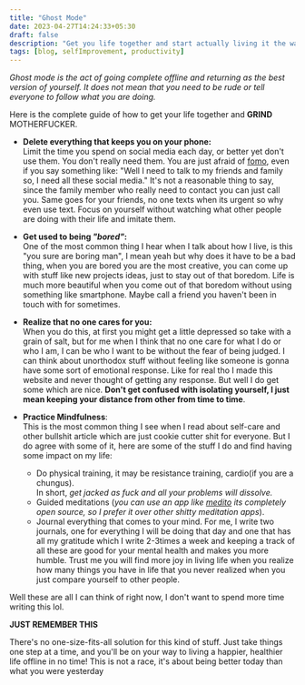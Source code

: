 ```yaml
---
title: "Ghost Mode"
date: 2023-04-27T14:24:33+05:30
draft: false
description: "Get you life together and start actually living it the way it was meant to be."
tags: [blog, selfImprovement, productivity]
---
```


*Ghost mode is the act of going complete offline
and returning as the best version of yourself. It
does not mean that you need to be rude or tell
everyone to follow what you are doing.*

Here is the complete guide of how to get your life
together and **GRIND** MOTHERFUCKER.

- **Delete everything that keeps you on your phone:**  
Limit the time you spend
on social media each day, or better yet don't use
them. You don't really need them. You are just
afraid of [fomo](https://www.urbandictionary.com/define.php?term=Fomo),
even if you say something like: "Well I need to
talk to my friends and family so, I need all these
social media." It's not a reasonable thing to say,
since the family member who really need to contact
you can just call you. Same goes for your friends,
no one texts when its urgent so why even use text.
Focus on yourself without watching what other
people are doing with their life and imitate them.

- **Get used to being *"bored"*:**  
One of the most common thing I hear when I talk
about how I live, is this "you sure are boring man",
I mean yeah but why does it have to be a bad thing,
when you are bored you are the most creative, you
can come up with stuff like new projects ideas,
just to stay out of that boredom. Life is much more
beautiful when you come out of that boredom without
using something like smartphone. Maybe call a
friend you haven't been in touch with for
sometimes.

- **Realize that no one cares for you:**  
When you do this, at first you might get a little
depressed so take with a grain of salt, but for me
when I think that no one care for what I do or
who I am, I can be who I want to be without the
fear of being judged. I can think about unorthodox
stuff without feeling like someone is gonna have
some sort of emotional response. Like for real
tho I made this website and never thought of
getting any response. But well I do get some which
are nice. **Don't get confused with isolating
yourself, I just mean keeping your distance from
other from time to time**.

- **Practice Mindfulness**:  
This is the most common thing I see when I read
about self-care and other bullshit article which
are just cookie cutter shit for everyone. But I do
agree with some of it, here are some of the stuff I
do and find having some impact on my life:
  - Do physical training, it may be resistance
  training, cardio(if you are a chungus).  
  In short, *get jacked as fuck and all your problems will dissolve.*
  - Guided meditations (*you can use an app like 
  [medito](https://meditofoundation.org/medito-app)
  its completely open source, so I prefer it over
  other shitty meditation apps*).
  - Journal everything that comes to your mind. For
  me, I write two journals, one for everything I will
  be doing that day and one that has all my
  gratitude which I write 2-3times a week and
  keeping a track of all these are good for your
  mental health and makes you more humble. Trust me
  you will find more joy in living life when you
  realize how many things you have in life that you
  never realized when you just compare yourself to
  other people.

Well these are all I can think of right now, I
don't want to spend more time writing this lol.

**JUST REMEMBER THIS**

There's no one-size-fits-all solution for this kind
of stuff. Just take things one step at a time, and
you'll be on your way to living a happier,
healthier life offline in no time! This is not a
race, it's about being better today than what you
were yesterday

